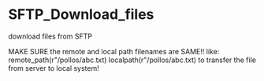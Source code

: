 # SFTP_Download_files
download files from SFTP 

MAKE SURE the remote and local path filenames are SAME!!
like:
remote_path(r"/pollos/abc.txt)
localpath(r"/pollos/abc.txt)
to transfer the file from server to local system!


